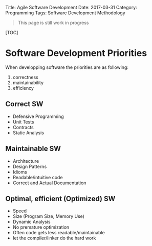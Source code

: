 Title: Agile Software Development
Date: 2017-03-31
Category: Programming
Tags: Software Development Methodology


> This page is still work in progress

[TOC]

# Software Development Priorities

When developping software the priorities are as following:

1. correctness
2. maintainability
3. efficiency


## Correct SW

- Defensive Programming
- Unit Tests
- Contracts
- Static Analysis

## Maintainable SW

- Architecture
- Design Patterns
- Idioms
- Readable/intuitive code
- Correct and Actual Documentation


## Optimal, efficient (Optimized) SW

- Speed
- Size (Program Size, Memory Use)
- Dynamic Analysis
- No premature optimization
- Often code gets less readable/maintainable
- let the compiler/linker do the hard work
